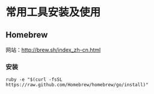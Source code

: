 # 常用工具安装及使用

## Homebrew

网站：http://brew.sh/index_zh-cn.html

### 安装

```
ruby -e "$(curl -fsSL https://raw.github.com/Homebrew/homebrew/go/install)"
```
